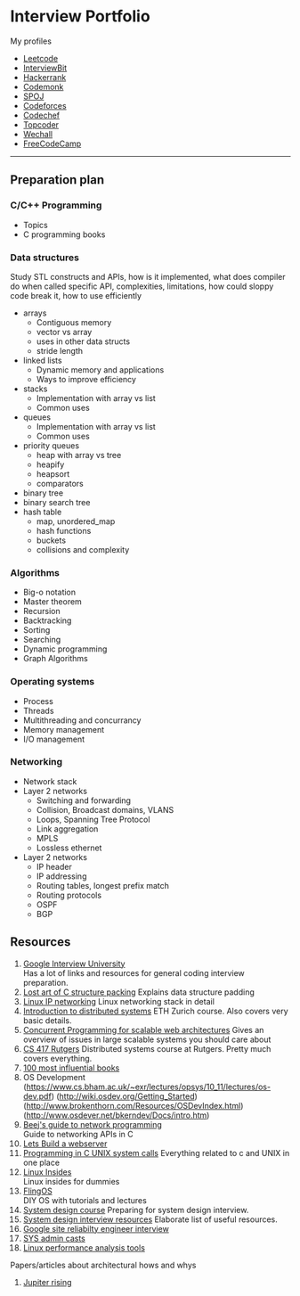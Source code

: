 # Interview Portfolio

My profiles
- [Leetcode](https://leetcode.com/stongao/)
- [InterviewBit](https://www.interviewbit.com/profile/sushant_tongaonkar)
- [Hackerrank](https://www.hackerrank.com/stongao)
- [Codemonk](https://www.hackerearth.com/@stongao)
- [SPOJ](http://www.spoj.com/users/stongao/)
- [Codeforces](http://codeforces.com/profile/stongao)
- [Codechef](https://www.codechef.com/users/stongao)
- [Topcoder](https://www.topcoder.com/members/stongao/)
- [Wechall](https://www.wechall.net/profile/stongo)
- [FreeCodeCamp](https://www.freecodecamp.com/tsushant)

---

## Preparation plan

### C/C++ Programming

- Topics
- C programming books


### Data structures
Study STL constructs and APIs, how is it implemented, what does compiler do when called specific API, complexities, limitations, how could sloppy code break it, how to use efficiently
- arrays
  * Contiguous memory
  * vector vs array
  * uses in other data structs
  * stride length
- linked lists
  * Dynamic memory and applications
  * Ways to improve efficiency
- stacks
  * Implementation with array vs list
  * Common uses
- queues
  * Implementation with array vs list
  * Common uses
- priority queues
  * heap with array vs tree
  * heapify
  * heapsort
  * comparators
- binary tree
- binary search tree
- hash table
  * map, unordered_map
  * hash functions
  * buckets
  * collisions and complexity

### Algorithms

- Big-o notation
- Master theorem
- Recursion
- Backtracking
- Sorting
- Searching
- Dynamic programming
- Graph Algorithms

### Operating systems

- Process
- Threads
- Multithreading and concurrancy
- Memory management
- I/O management

### Networking

- Network stack
- Layer 2 networks
  * Switching and forwarding
  * Collision, Broadcast domains, VLANS
  * Loops, Spanning Tree Protocol
  * Link aggregation
  * MPLS
  * Lossless ethernet
- Layer 2 networks
  * IP header
  * IP addressing
  * Routing tables, longest prefix match
  * Routing protocols
  * OSPF
  * BGP
  

## Resources
1. [Google Interview University](https://github.com/jwasham/google-interview-university)  
   Has a lot of links and resources for general coding interview preparation.
2. [Lost art of C structure packing](http://www.catb.org/esr/structure-packing/)
   Explains data structure padding
3. [Linux IP networking](https://www.cs.unh.edu/cnrg/people/gherrin/linux-net.html)
   Linux networking stack in detail
4. [Introduction to distributed systems](http://disco.ethz.ch/lectures/podc_allstars/)
   ETH Zurich course. Also covers very basic details.
5. [Concurrent Programming for scalable web architectures](http://berb.github.io/diploma-thesis/original/index.html)
   Gives an overview of issues in large scalable systems you should care about
6. [CS 417 Rutgers](https://www.cs.rutgers.edu/~pxk/417/index.html)
   Distributed systems course at Rutgers. Pretty much covers everything.
7. [100 most influential books](http://www.cspray.net/my.so-archive/100-most-influential-programming-books.html)
8. OS Development
   (https://www.cs.bham.ac.uk/~exr/lectures/opsys/10_11/lectures/os-dev.pdf)
   (http://wiki.osdev.org/Getting_Started)
   (http://www.brokenthorn.com/Resources/OSDevIndex.html)
   (http://www.osdever.net/bkerndev/Docs/intro.htm)
9. [Beej's guide to network programming](http://beej.us/guide/bgnet/output/html/singlepage/bgnet.html)  
   Guide to networking APIs in C
10. [Lets Build a webserver](https://ruslanspivak.com/lsbaws-part1/)  
11. [Programming in C UNIX system calls](http://users.cs.cf.ac.uk/Dave.Marshall/C/CE.html)
   Everything related to c and UNIX in one place
12. [Linux Insides](https://www.gitbook.com/book/0xax/linux-insides/details)  
   Linux insides for dummies
13. [FlingOS](https://github.com/FlingOS)  
   DIY OS with tutorials and lectures
14. [System design course](https://www.educative.io/collection/5668639101419520/5649050225344512)
   Preparing for system design interview.
15. [System design interview resources](https://github.com/checkcheckzz/system-design-interview)
   Elaborate list of useful resources.
16. [Google site reliabilty engineer interview](http://lambda-startup.com/recruitment-process-for-a-google-job-sre-site-reliability-engineer/)
17. [SYS admin casts](https://sysadmincasts.com)
18. [Linux performance analysis tools](http://www.brendangregg.com/linuxperf.html)


Papers/articles about architectural hows and whys
1. [Jupiter rising](https://research.google.com/pubs/papers.html)

